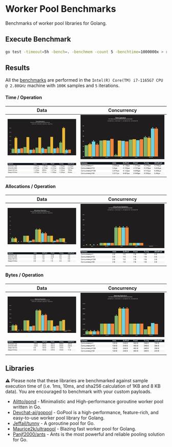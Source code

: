 # Worker Pool Benchmarks

Benchmarks of worker pool libraries for Golang.

## Execute Benchmark

```bash
go test -timeout=5h -bench=. -benchmem -count 5 -benchtime=1000000x > results/results.out
```

## Results

All the [benchmarks](/worker-pool/results/) are performed in the `Intel(R) Core(TM) i7-1165G7 CPU @ 2.80GHz` machine with `100K` samples and `5` iterations.

#### Time / Operation
| Data                                                      | Concurrency                                                        |
| ------------------------------------------------------------------- | --------------------------------------------------------------------- |
| ![data_time_bar.png](/worker-pool/results/data_time_bar.png) | ![concurrency_time_bar.png](/worker-pool/results/concurrency_time_bar.png) |
| ![data_time_table.png](/worker-pool/results/data_time_table.png) | ![concurrency_time_table.png](/worker-pool/results/concurrency_time_table.png) |

#### Allocations / Operation
| Data                                                      | Concurrency                                                        |
| ------------------------------------------------------------------- | --------------------------------------------------------------------- |
| ![data_allocations_bar.png](/worker-pool/results/data_allocations_bar.png) | ![concurrency_allocations_bar.png](/worker-pool/results/concurrency_allocations_bar.png) |
| ![data_allocations_table.png](/worker-pool/results/data_allocations_table.png) | ![concurrency_allocations_table.png](/worker-pool/results/concurrency_allocations_table.png) |

#### Bytes / Operation
| Data                                                      | Concurrency                                                        |
| ------------------------------------------------------------------- | --------------------------------------------------------------------- |
| ![data_memory_bar.png](/worker-pool/results/data_memory_bar.png) | ![concurrency_memory_bar.png](/worker-pool/results/concurrency_memory_bar.png) |
| ![data_memory_table.png](/worker-pool/results/data_memory_table.png) | ![concurrency_memory_table.png](/worker-pool/results/concurrency_memory_table.png) |

## Libraries

:warning: Please note that these libraries are benchmarked against sample execution time of (i.e. 1ms, 10ms, and sha256 calculation of 1KB and 8 KB data). You are encouraged to benchmark with your custom payloads.

- [Alitto/pond](https://github.com/alitto/pond) - Minimalistic and High-performance goroutine worker pool written in Go.
- [Devchat-ai/gopool](https://github.com/devchat-ai/gopool) - GoPool is a high-performance, feature-rich, and easy-to-use worker pool library for Golang.
- [Jeffail/tunny](https://github.com/Jeffail/tunny) - A goroutine pool for Go.
- [Maurice2k/ultrapool](https://github.com/maurice2k/ultrapool) - Blazing fast worker pool for Golang.
- [Panjf2000/ants](https://github.com/panjf2000/ants) - Ants is the most powerful and reliable pooling solution for Go.


